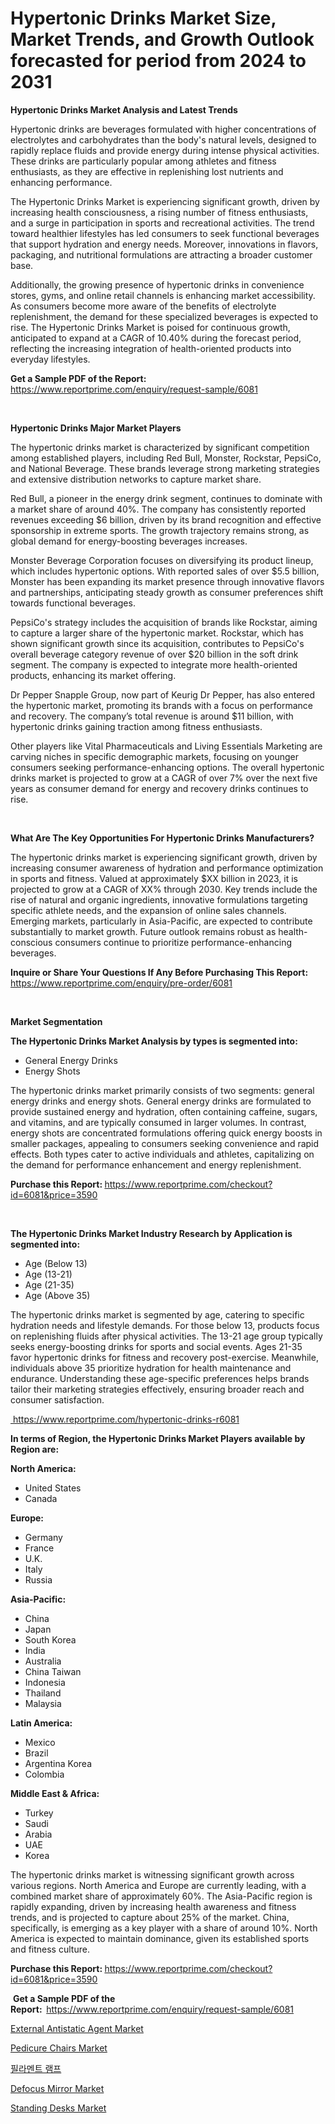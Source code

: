 <p><h1>Hypertonic Drinks Market Size, Market Trends, and Growth Outlook forecasted for period from 2024 to 2031</h1></p><p><strong>Hypertonic Drinks Market Analysis and Latest Trends</strong></p>
<p><p>Hypertonic drinks are beverages formulated with higher concentrations of electrolytes and carbohydrates than the body's natural levels, designed to rapidly replace fluids and provide energy during intense physical activities. These drinks are particularly popular among athletes and fitness enthusiasts, as they are effective in replenishing lost nutrients and enhancing performance.</p><p>The Hypertonic Drinks Market is experiencing significant growth, driven by increasing health consciousness, a rising number of fitness enthusiasts, and a surge in participation in sports and recreational activities. The trend toward healthier lifestyles has led consumers to seek functional beverages that support hydration and energy needs. Moreover, innovations in flavors, packaging, and nutritional formulations are attracting a broader customer base.</p><p>Additionally, the growing presence of hypertonic drinks in convenience stores, gyms, and online retail channels is enhancing market accessibility. As consumers become more aware of the benefits of electrolyte replenishment, the demand for these specialized beverages is expected to rise. The Hypertonic Drinks Market is poised for continuous growth, anticipated to expand at a CAGR of 10.40% during the forecast period, reflecting the increasing integration of health-oriented products into everyday lifestyles.</p></p>
<p><strong>Get a Sample PDF of the Report:&nbsp;</strong> <a href="https://www.reportprime.com/enquiry/request-sample/6081">https://www.reportprime.com/enquiry/request-sample/6081</a></p>
<p>&nbsp;</p>
<p><strong>Hypertonic Drinks Major Market Players</strong></p>
<p><p>The hypertonic drinks market is characterized by significant competition among established players, including Red Bull, Monster, Rockstar, PepsiCo, and National Beverage. These brands leverage strong marketing strategies and extensive distribution networks to capture market share.</p><p>Red Bull, a pioneer in the energy drink segment, continues to dominate with a market share of around 40%. The company has consistently reported revenues exceeding $6 billion, driven by its brand recognition and effective sponsorship in extreme sports. The growth trajectory remains strong, as global demand for energy-boosting beverages increases.</p><p>Monster Beverage Corporation focuses on diversifying its product lineup, which includes hypertonic options. With reported sales of over $5.5 billion, Monster has been expanding its market presence through innovative flavors and partnerships, anticipating steady growth as consumer preferences shift towards functional beverages.</p><p>PepsiCo's strategy includes the acquisition of brands like Rockstar, aiming to capture a larger share of the hypertonic market. Rockstar, which has shown significant growth since its acquisition, contributes to PepsiCo's overall beverage category revenue of over $20 billion in the soft drink segment. The company is expected to integrate more health-oriented products, enhancing its market offering.</p><p>Dr Pepper Snapple Group, now part of Keurig Dr Pepper, has also entered the hypertonic market, promoting its brands with a focus on performance and recovery. The company’s total revenue is around $11 billion, with hypertonic drinks gaining traction among fitness enthusiasts.</p><p>Other players like Vital Pharmaceuticals and Living Essentials Marketing are carving niches in specific demographic markets, focusing on younger consumers seeking performance-enhancing options. The overall hypertonic drinks market is projected to grow at a CAGR of over 7% over the next five years as consumer demand for energy and recovery drinks continues to rise.</p></p>
<p>&nbsp;</p>
<p><strong>What Are The Key Opportunities For Hypertonic Drinks Manufacturers?</strong></p>
<p><p>The hypertonic drinks market is experiencing significant growth, driven by increasing consumer awareness of hydration and performance optimization in sports and fitness. Valued at approximately $XX billion in 2023, it is projected to grow at a CAGR of XX% through 2030. Key trends include the rise of natural and organic ingredients, innovative formulations targeting specific athlete needs, and the expansion of online sales channels. Emerging markets, particularly in Asia-Pacific, are expected to contribute substantially to market growth. Future outlook remains robust as health-conscious consumers continue to prioritize performance-enhancing beverages.</p></p>
<p><strong>Inquire or Share Your Questions If Any Before Purchasing This Report:</strong> <a href="https://www.reportprime.com/enquiry/pre-order/6081">https://www.reportprime.com/enquiry/pre-order/6081</a></p>
<p>&nbsp;</p>
<p><strong>Market Segmentation</strong></p>
<p><strong>The Hypertonic Drinks Market Analysis by types is segmented into:</strong></p>
<p><ul><li>General Energy Drinks</li><li>Energy Shots</li></ul></p>
<p><p>The hypertonic drinks market primarily consists of two segments: general energy drinks and energy shots. General energy drinks are formulated to provide sustained energy and hydration, often containing caffeine, sugars, and vitamins, and are typically consumed in larger volumes. In contrast, energy shots are concentrated formulations offering quick energy boosts in smaller packages, appealing to consumers seeking convenience and rapid effects. Both types cater to active individuals and athletes, capitalizing on the demand for performance enhancement and energy replenishment.</p></p>
<p><strong>Purchase this Report:&nbsp;</strong><a href="https://www.reportprime.com/checkout?id=6081&price=3590">https://www.reportprime.com/checkout?id=6081&price=3590</a></p>
<p>&nbsp;</p>
<p><strong>The Hypertonic Drinks Market Industry Research by Application is segmented into:</strong></p>
<p><ul><li>Age (Below 13)</li><li>Age (13-21)</li><li>Age (21-35)</li><li>Age (Above 35)</li></ul></p>
<p><p>The hypertonic drinks market is segmented by age, catering to specific hydration needs and lifestyle demands. For those below 13, products focus on replenishing fluids after physical activities. The 13-21 age group typically seeks energy-boosting drinks for sports and social events. Ages 21-35 favor hypertonic drinks for fitness and recovery post-exercise. Meanwhile, individuals above 35 prioritize hydration for health maintenance and endurance. Understanding these age-specific preferences helps brands tailor their marketing strategies effectively, ensuring broader reach and consumer satisfaction.</p></p>
<p><a href="https://www.reportprime.com/hypertonic-drinks-r6081">&nbsp;https://www.reportprime.com/hypertonic-drinks-r6081</a></p>
<p><strong>In terms of Region, the Hypertonic Drinks Market Players available by Region are:</strong></p>
<p>
    <p> <strong> North America: </strong>
        <ul>
            <li>United States</li>
            <li>Canada</li>
        </ul>
        </p> 
    <p> <strong> Europe: </strong>
        <ul>
            <li>Germany</li>
            <li>France</li>
            <li>U.K.</li>
            <li>Italy</li>
            <li>Russia</li>
        </ul>
        </p> 
    <p> <strong> Asia-Pacific: </strong>
        <ul>
            <li>China</li>
            <li>Japan</li>
            <li>South Korea</li>
            <li>India</li>
            <li>Australia</li>
            <li>China Taiwan</li>
            <li>Indonesia</li>
            <li>Thailand</li>
            <li>Malaysia</li>
        </ul>
        </p> 
    <p> <strong> Latin America: </strong>
        <ul>
            <li>Mexico</li>
            <li>Brazil</li>
            <li>Argentina Korea</li>
            <li>Colombia</li>
        </ul>
        </p> 
    <p> <strong> Middle East & Africa: </strong>
        <ul>
            <li>Turkey</li>
            <li>Saudi</li>
            <li>Arabia</li>
            <li>UAE</li>
            <li>Korea</li>
        </ul>
    </p>
    </p>
<p><p>The hypertonic drinks market is witnessing significant growth across various regions. North America and Europe are currently leading, with a combined market share of approximately 60%. The Asia-Pacific region is rapidly expanding, driven by increasing health awareness and fitness trends, and is projected to capture about 25% of the market. China, specifically, is emerging as a key player with a share of around 10%. North America is expected to maintain dominance, given its established sports and fitness culture.</p></p>
<p><strong>Purchase this Report: </strong><a href="https://www.reportprime.com/checkout?id=6081&price=3590">https://www.reportprime.com/checkout?id=6081&price=3590</a></p>
<p>&nbsp;<strong>Get a Sample PDF of the Report:&nbsp;&nbsp;</strong><a href="https://www.reportprime.com/enquiry/request-sample/6081">https://www.reportprime.com/enquiry/request-sample/6081</a></p>
<p><strong></strong></p>
<p><p><a href="https://issuu.com/reportprime-2/docs/external-antistatic-agent-market-si_52fbd4afb54d65">External Antistatic Agent Market</a></p><p><a href="https://medium.com/@ralphyoung1949/insights-into-the-pedicure-chairs-market-market-players-market-size-geographical-regions-and-e45baf15baf4">Pedicure Chairs Market</a></p><p><a href="https://medium.com/@brendanmata77/2024%EB%85%84%EB%B6%80%ED%84%B0-2031%EB%85%84%EA%B9%8C%EC%A7%80%EC%9D%98-6-3-%EB%B3%B5%ED%95%A9%EC%97%B0%ED%8F%89%EA%B7%A0%EC%84%B1%EC%9E%A5%EB%A5%A0-cagr-%EC%9D%B4-%EC%98%88%EC%B8%A1%EB%90%98%EB%8A%94-%EA%B8%80%EB%A1%9C%EB%B2%8C-%ED%95%84%EB%9D%BC%EB%A9%98%ED%8A%B8-%EB%9E%A8%ED%94%84-%EC%8B%9C%EC%9E%A5-%EB%B2%94%EC%9C%84%EC%97%90-%EB%8C%80%ED%95%9C-%EC%8B%AC%EC%B8%B5-%EB%B6%84%EC%84%9D-673b45c51a83">필라멘트 램프</a></p><p><a href="https://issuu.com/reportprime-2/docs/defocus-mirror-market-size-2030.ppt_20a6afe39d9665">Defocus Mirror Market</a></p><p><a href="https://medium.com/@addiehirthe44/global-standing-desks-market-size-is-expected-to-experience-a-cagr-of-13-6-ee627241a3b5">Standing Desks Market</a></p></p>